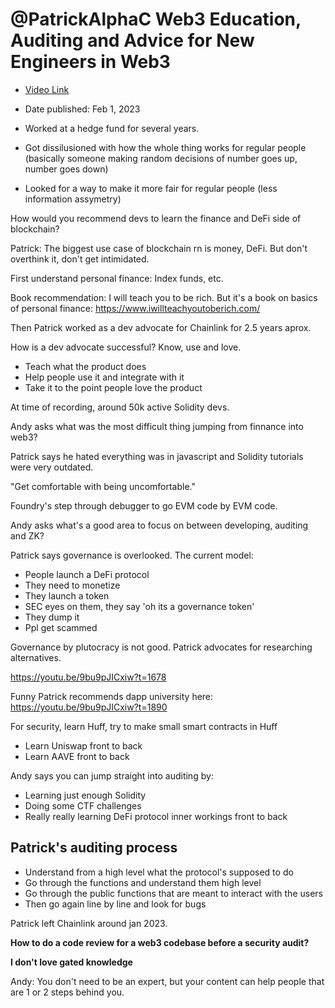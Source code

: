 # @PatrickAlphaC Web3 Education, Auditing and Advice for New Engineers in Web3

- [Video Link](https://www.youtube.com/watch?v=9bu9pJICxiw)
- Date published: Feb 1, 2023

- Worked at a hedge fund for several years.
- Got dissilusioned with how the whole thing works for regular people (basically someone making random decisions of number goes up, number goes down)
- Looked for a way to make it more fair for regular people (less information assymetry)

How would you recommend devs to learn the finance and DeFi side of blockchain?

Patrick: The biggest use case of blockchain rn is money, DeFi. But don't overthink it, don't get intimidated.

First understand personal finance: Index funds, etc.

Book recommendation: I will teach you to be rich. But it's a book on basics of personal finance:
https://www.iwillteachyoutoberich.com/

Then Patrick worked as a dev advocate for Chainlink for 2.5 years aprox.

How is a dev advocate successful? Know, use and love.

- Teach what the product does
- Help people use it and integrate with it
- Take it to the point people love the product

At time of recording, around 50k active Solidity devs.

Andy asks what was the most difficult thing jumping from finnance into web3?

Patrick says he hated everything was in javascript and Solidity tutorials were very outdated.

"Get comfortable with being uncomfortable."

Foundry's step through debugger to go EVM code by EVM code.

Andy asks what's a good area to focus on between developing, auditing and ZK?

Patrick says governance is overlooked. The current model:

- People launch a DeFi protocol
- They need to monetize
- They launch a token
- SEC eyes on them, they say 'oh its a governance token'
- They dump it
- Ppl get scammed

Governance by plutocracy is not good. Patrick advocates for researching alternatives.

https://youtu.be/9bu9pJICxiw?t=1678

Funny Patrick recommends dapp university here:
https://youtu.be/9bu9pJICxiw?t=1890

For security, learn Huff, try to make small smart contracts in Huff

- Learn Uniswap front to back
- Learn AAVE front to back

Andy says you can jump straight into auditing by:

- Learning just enough Solidity
- Doing some CTF challenges
- Really really learning DeFi protocol inner workings front to back

## Patrick's auditing process

- Understand from a high level what the protocol's supposed to do
- Go through the functions and understand them high level
- Go through the public functions that are meant to interact with the users
- Then go again line by line and look for bugs

Patrick left Chainlink around jan 2023.

**How to do a code review for a web3 codebase before a security audit?**

**I don't love gated knowledge**

Andy: You don't need to be an expert, but your content can help people that are 1 or 2 steps behind you.
